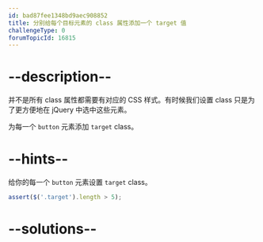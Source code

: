 ```yaml
---
id: bad87fee1348bd9aec908852
title: 分别给每个目标元素的 class 属性添加一个 target 值
challengeType: 0
forumTopicId: 16815
---
```


# --description--

并不是所有 class 属性都需要有对应的 CSS 样式。有时候我们设置 class 只是为了更方便地在 jQuery 中选中这些元素。

为每一个 `button` 元素添加 `target` class。

# --hints--

给你的每一个 `button` 元素设置 `target` class。

```js
assert($('.target').length > 5);
```

# --solutions--

